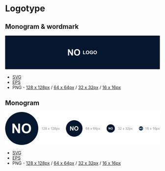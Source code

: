 # Logotype

## Monogram & wordmark

![Logotype.img](/02%20-%20Export/Project%20overview/GitHub/Logotype%20-%20Monogram%20&%20wordmark.png)

- [SVG]()
- [EPS]()
- PNG - [128 x 128px]() / [64 x 64px]() / [32 x 32px]() / [16 x 16px]()

## Monogram

![Logotype.img](/02%20-%20Export/Project%20overview/GitHub/Logotype%20-%20Monogram.png)

- [SVG]()
- [EPS]()
- PNG - [128 x 128px]() / [64 x 64px]() / [32 x 32px]() / [16 x 16px]()